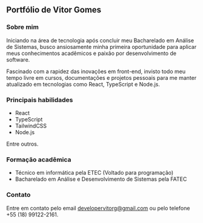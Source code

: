 ## Portfólio de Vitor Gomes

### Sobre mim

Iniciando na área de tecnologia após concluir meu Bacharelado em Análise de Sistemas, busco ansiosamente minha primeira oportunidade para aplicar meus conhecimentos acadêmicos e paixão por desenvolvimento de software.

Fascinado com a rapidez das inovações em front-end, invisto todo meu tempo livre em cursos, documentações e projetos pessoais para me manter atualizado em tecnologias como React, TypeScript e Node.js.

### Principais habilidades

- React
- TypeScript
- TailwindCSS
- Node.js

Entre outros.

### Formação acadêmica

- Técnico em informática pela ETEC (Voltado para programação)
- Bacharelado em Análise e Desenvolvimento de Sistemas pela FATEC

### Contato

Entre em contato pelo email developervitorg@gmail.com ou pelo telefone +55 (18) 99122-2161.

